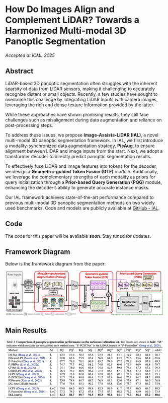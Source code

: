 # How Do Images Align and Complement LiDAR? Towards a Harmonized Multi-modal 3D Panoptic Segmentation
*Accepted at ICML 2025*

## Abstract

LiDAR-based 3D panoptic segmentation often struggles with the inherent sparsity of data from LiDAR sensors, making it challenging to accurately recognize distant or small objects. Recently, a few studies have sought to overcome this challenge by integrating LiDAR inputs with camera images, leveraging the rich and dense texture information provided by the latter. 

While these approaches have shown promising results, they still face challenges such as misalignment during data augmentation and reliance on post-processing steps.

To address these issues, we propose **Image-Assists-LiDAR (IAL)**, a novel multi-modal 3D panoptic segmentation framework. In IAL, we first introduce a modality-synchronized data augmentation strategy, **PieAug**, to ensure alignment between LiDAR and image inputs from the start. Next, we adopt a transformer decoder to directly predict panoptic segmentation results.

To effectively fuse LiDAR and image features into tokens for the decoder, we design a **Geometric-guided Token Fusion (GTF)** module. Additionally, we leverage the complementary strengths of each modality as priors for query initialization through a **Prior-based Query Generation (PQG)** module, enhancing the decoder’s ability to generate accurate instance masks. 

Our IAL framework achieves state-of-the-art performance compared to previous multi-modal 3D panoptic segmentation methods on two widely used benchmarks. Code and models are publicly available at [GitHub - IAL](https://github.com/IMPL-Lab/IAL.git).


## Code
The code for this paper will be available **soon**. Stay tuned for updates.

## Framework Diagram
Below is the framework diagram from the paper:

![Framework Diagram](assets/framework.jpg)

## Main Results
![Framework Diagram](assets/nusc_val.png)

<!-- ## Citation
If you use this work in your own research, please cite the following paper: -->

